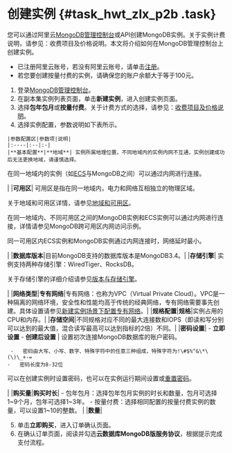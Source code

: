 # 创建实例 {#task_hwt_zlx_p2b .task}

您可以通过阿里云[MongoDB管理控制台](https://mongodb.console.aliyun.com/)或API创建MongoDB实例。关于实例计费说明，请参见：收费项目及价格说明。本文将介绍如何在MongoDB管理控制台上创建实例。

-   已注册阿里云账号，若没有阿里云账号，请单击[注册](https://account.alibabacloud.com/register/intl_register.htm)。
-   若您要创建按量付费的实例，请确保您的账户余额大于等于100元。

1.   登录[MongoDB管理控制台](https://mongodb.console.aliyun.com/#/mongodb/list)。 
2.   在副本集实例列表页面，单击**新建实例**，进入创建实例页面。 
3.  选择**包年包月**或**按量付费**。关于计费方式的选择，请参见：[收费项目及价格说明](../../../../intl.zh-CN/产品定价/收费项目及价格说明.md#)。 
4.   选择实例配置，参数说明如下表所示。 

    |参数配置区|参数项|说明|
    |:----|:--|:-|
    |**基本配置**|**地域**| 实例所属地理位置，不同地域内的实例内网不互通，实例创建成功后无法更换地域，请谨慎选择。

 在同一地域内的实例（如[ECS](https://www.alibabacloud.com/help/zh/doc-detail/25367.htm)与MongoDB之间）可以通过内网进行连接。

 |
    |**可用区**| 可用区是指在同一地域内，电力和网络互相独立的物理区域。

 关于地域和可用区详情，请参见[地域和可用区](https://www.alibabacloud.com/help/zh/doc-detail/40654.htm)。

 在同一地域内、不同可用区之间的MongoDB实例和ECS实例可以通过内网进行连接，详情请参见MongoDB跨可用区内网访问示例。

 同一可用区内ECS实例和MongoDB实例通过内网连接时，网络延时最小。

 |
    |**数据库版本**|目前MongoDB支持的数据库版本是MongoDB3.4。|
    |**存储引擎**| 实例支持两种存储引擎：WiredTiger、RocksDB。

 关于存储引擎的详细介绍请参见[版本与存储引擎](../../../../intl.zh-CN/产品简介/版本及存储引擎.md#)。

 |
    |**网络类型**|**专有网络**|专有网络：也称为VPC（Virtual Private Cloud）。VPC是一种隔离的网络环境，安全性和性能均高于传统的经典网络，专有网络需要事先创建。具体设置请参见[新建实例场景下配置专有网络](../../../../intl.zh-CN/用户指南/管理网络连接类型/新建实例场景下配置专有网络.md#)。|
    |**规格配置**|**规格**|实例占用的CPU和内存。|
    |**存储空间**|不同规格对应不同的最大连接数和IOPS（即读和写分别可以达到的最大值，混合读写最高可以达到指标的2倍）不同。|
    |**密码设置**|     -   **立即设置**
    -   **创建后设置**
 | 设置初次连接MongoDB数据库的账户密码。

     -   密码由大写、小写、数字、特殊字符中的任意三种组成，特殊字符为!\#$%^&\*\(\)\_+-=
    -   密码长度为8-32位
 可以在创建实例时设置密码，也可以在实例运行期间设置或[重置密码](intl.zh-CN/单节点快速入门/设置密码.md#)。

 |
    |**购买量**|**购买时长**|     -   包年包月：选择包年包月实例的时长和数量，包月可选择1~9个月，包年可选择1~3年。
    -   按量付费：选择相同配置的按量付费实例的数量，可以设置1~10的整数。
 |
    |**数量**|

5.   单击**立即购买**，进入订单确认页面。 
6.   在确认订单页面，阅读并勾选**云数据库MongoDB版服务协议**，根据提示完成支付流程。 


